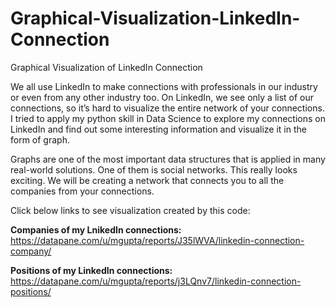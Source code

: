 # Graphical-Visualization-LinkedIn-Connection
Graphical Visualization of LinkedIn Connection

We all use LinkedIn to make connections with professionals in our industry or even from any other industry too. On LinkedIn, we see only a list of our connections, so it’s hard to visualize the entire network of your connections. I tried to apply my python skill in Data Science to explore my connections on LinkedIn and find out some interesting information and visualize it in the form of graph.

Graphs are one of the most important data structures that is applied in many real-world solutions. One of them is social networks. This really looks exciting. We will be creating a network that connects you to all the companies from your connections.

Click below links to see visualization created by this code:

**Companies of my LnikedIn connections:**
https://datapane.com/u/mgupta/reports/J35lWVA/linkedin-connection-company/

**Positions of my LinkedIn connections:**
https://datapane.com/u/mgupta/reports/j3LQnv7/linkedin-connection-positions/


